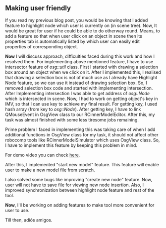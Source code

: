 ## Making user friendly

If you read my previous blog post, you would be knowing that I added feature to highlight node which user is currently on (in scene tree). Now, It would be great for user if he could be able to do otherway round. Means, to add a feature so that when user click on an object in scene then its properties tab is automatically listed by which user can easily edit properties of corresponding object.

**Now** I will discuss approach, difficulties faced during this work and how I resolved them. For implementing above mentioned feature, I have to use intersector feature of *osg::util* class. First I started with drawing a selection box around an object when we click on it. After I implemented this, I realised that drawing a selection box is not of much use as I already have Highlight Node feature, so we can use it instead of drawing selection box. So, I removed selection box code and started with implementing intersection. After Implementing intersection I was able to get address of *osg::Node* which is intersected in scene. Now, I had to work on getting object's key in IMV, so that I can use key to achieve my final result. For getting key, I used hash array (from key to *osg::Node*). After getting key, I have to link QMouseEvent in OsgView class to our RCinnerModelEditor. After this, my task was almost finished with some less tiresome jobs remaining.

Prime problem I faced in implementing this was taking care of when I add additional functions in OsgView class for my task, it should not affect other robocomp tools like RCinnerModelSimulator which uses OsgView class. So, I have to implement this feature by keeping this problem in mind.

For demo video you can check [here](https://drive.google.com/file/d/1ebCkUipzT525fnVzAiaQRph5aw1-JLcv/view?usp=sharing).

After this, I implemented "start new model" feature. This feature will enable user to make a new model file from scratch. 

I also solved some bugs like improving "create new node" feature. Now, user will not have to save file for viewing new node insertion. Also, I improved synchronization between highlight node feature and rest of the tool.

**Now**, I'll be working on adding features to make tool more convenient for user to use.

Till then, adiós amigos.

